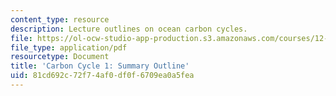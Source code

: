 ```yaml
---
content_type: resource
description: Lecture outlines on ocean carbon cycles.
file: https://ol-ocw-studio-app-production.s3.amazonaws.com/courses/12-842-climate-physics-and-chemistry-fall-2008/81cd692c72f74af0df0f6709ea0a5fea_handout.pdf
file_type: application/pdf
resourcetype: Document
title: 'Carbon Cycle 1: Summary Outline'
uid: 81cd692c-72f7-4af0-df0f-6709ea0a5fea
---
```

